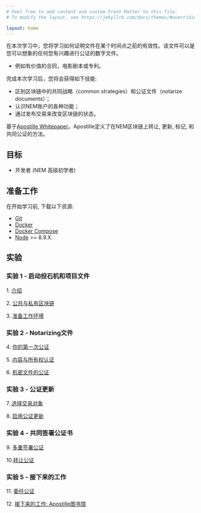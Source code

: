 ```yaml
---
# Feel free to add content and custom Front Matter to this file.
# To modify the layout, see https://jekyllrb.com/docs/themes/#overriding-theme-defaults

layout: home
---
```



在本次学习中，您将学习如何证明文件在某个时间点之前的有效性。该文件可以是您可以想象的任何您有兴趣进行公证的数字文件。
- 例如有价值的合同，电影剧本或专利。

完成本次学习后，您将会获得如下技能:

- 区别区块链中的共同战略（common strategies）和公证文件（notarize documents）；
- 认识NEM账户的各种功能；
- 通过发布交易来改变区块链的状态。

基于[Apostille Whitepaper](https://nem.io/wp-content/themes/nem/files/ApostilleWhitePaper.pdf)。Apostille定义了在NEM区块链上转让, 更新, 标记, 和共同公证的方法。

## 目标

* 开发者 (NEM 高级初学者)

## 准备工作

在开始学习前, 下载以下资源:

* [Git](https://git-scm.com/book/en/v2/Getting-Started-Installing-Git)
* [Docker](https://docs.docker.com/install/)
* [Docker Compose](https://docs.docker.com/compose/install/)
* [Node](https://nodejs.org/en/download/) >= 8.9.X.

## 实验

### 实验 1 - 启动投石机和项目文件

1\. [介绍](http://127.0.0.1:4000/nem2-workshop-document-notarization/lessons/introduction/)

2\. [公共与私有区块链](http://127.0.0.1:4000/nem2-workshop-document-notarization/lessons/public-and-private-blockchain/)

3\. [准备工作环境](http://127.0.0.1:4000/nem2-workshop-document-notarization/lessons/prepare-your-workstation/)


### 实验 2 - Notarizing文件

4\. [你的第一次公证](http://127.0.0.1:4000/nem2-workshop-document-notarization/lessons/first-notarization/)

5\. [内容与所有权认证](http://127.0.0.1:4000/nem2-workshop-document-notarization/lessons/content-and-ownership-verification/)

6\. [机密文件的公证](http://127.0.0.1:4000/nem2-workshop-document-notarization/lessons/confidential-notarization/)

### 实验 3 - 公证更新

7\. [选择交易对象](http://127.0.0.1:4000/nem2-workshop-document-notarization/lessons/recipient/)

8\. [启用公证更新](http://127.0.0.1:4000/nem2-workshop-document-notarization/lessons/notarization-updates/)

### 实验 4 - 共同签署公证书

9\. [多重签署公证](http://127.0.0.1:4000/nem2-workshop-document-notarization/lessons/co-signed-notarization/)

10\.[转让公证](http://127.0.0.1:4000/nem2-workshop-document-notarization/lessons/transfer-notarization/)


### 实验 5 - 接下来的工作

11\. [委托公证](http://127.0.0.1:4000/nem2-workshop-document-notarization/lessons/delegated-notarization/)

12\. [接下来的工作: Apostille图书馆](http://127.0.0.1:4000/nem2-workshop-document-notarization/lessons/future-work/)
